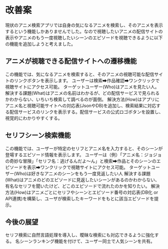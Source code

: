 # 改善案

現状のアニメ検索アプリでは自身の気になるアニメを検索し、そのアニメを表示するという機能しかありませんでした。なので視聴したいアニメの配信サイトの表示やアニメのもう一度視聴したいシーンのエピソードを視聴できるように以下の機能を追加しようと考えました。

## アニメが視聴できる配信サイトへの遷移機能
この機能では、気になるアニメを検索すると、そのアニメの視聴可能な配信サイトのリンクボタンを表示します。
ユーザーは検索➡作品確認➡ワンクリックで視聴サイトにアクセス可能。
ターゲットユーザー(Who)はアニメを見たい人。
解決する課題(What)はアニメの名前はわかるが、どの配信サービスで見られるかわからない、いちいち検索して調べるのが面倒。
解決方法(How)はアプリにアニメ名と視聴可能サイトへの対応表(JsonやDB)を追加し、検索結果に対応する配信サービスのリンクを表示する。配信サービスの公式ロゴボタンを設置し、視覚的にわかりやすくする。

## セリフシーン検索機能
この機能では、ユーザーが特定のセリフとアニメ名を入力すると、そのシーンが登場するエピソード情報を表示します。
ユーザーは（例）「アニメ名：ジョジョの奇妙な冒険」「セリフ名：逃げるんだよ～ん」と検索➡作品とそのシーンのエピソードを表示➡ワンクリックで視聴サイトにアクセス可能。
ターゲットユーザー(Who)は好きなアニメのシーンをもう一度見返したい人
解決する課題(What)はアニメのどのエピソードに見返したいシーンがあるのかわからない、有名なセリフを聞いたけど、どこのエピソードで流れたのかを知りたい。
解決方法(How)はアニメごとにセリフやシーンとエピソード番号の対応表(DB化 or API連携)を構築し、ユーザが検索したキーワードをもとに該当エピソードを提示。

## 今後の展望
セリフ検索に自然言語処理を導入し、曖昧な検索にも対応できるように強化する。
名シーンランキング機能を付けて、ユーザー同士で人気シーンを共有。








